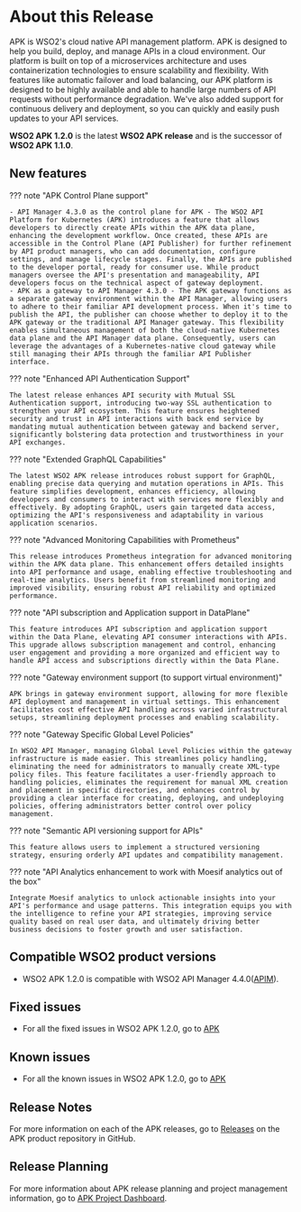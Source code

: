 # About this Release

APK is WSO2's cloud native API management platform. APK is designed to help you build, deploy, and manage APIs in a cloud environment. Our platform is built on top of a microservices architecture and uses containerization technologies to ensure scalability and flexibility. With features like automatic failover and load balancing, our APK platform is designed to be highly available and able to handle large numbers of API requests without performance degradation. We've also added support for continuous delivery and deployment, so you can quickly and easily push updates to your API services.

**WSO2 APK 1.2.0** is the latest **WSO2 APK release** and is the successor of **WSO2 APK 1.1.0**.

## New features

??? note "APK Control Plane support"

    - API Manager 4.3.0 as the control plane for APK - The WSO2 API Platform for Kubernetes (APK) introduces a feature that allows developers to directly create APIs within the APK data plane, enhancing the development workflow. Once created, these APIs are accessible in the Control Plane (API Publisher) for further refinement by API product managers, who can add documentation, configure settings, and manage lifecycle stages. Finally, the APIs are published to the developer portal, ready for consumer use. While product managers oversee the API's presentation and manageability, API developers focus on the technical aspect of gateway deployment.
    - APK as a gateway to API Manager 4.3.0 - The APK gateway functions as a separate gateway environment within the API Manager, allowing users to adhere to their familiar API development process. When it's time to publish the API, the publisher can choose whether to deploy it to the APK gateway or the traditional API Manager gateway. This flexibility enables simultaneous management of both the cloud-native Kubernetes data plane and the API Manager data plane. Consequently, users can leverage the advantages of a Kubernetes-native cloud gateway while still managing their APIs through the familiar API Publisher interface.

??? note "Enhanced API Authentication Support"

    The latest release enhances API security with Mutual SSL Authentication support, introducing two-way SSL authentication to strengthen your API ecosystem. This feature ensures heightened security and trust in API interactions with back end service by mandating mutual authentication between gateway and backend server, significantly bolstering data protection and trustworthiness in your API exchanges.

??? note "Extended GraphQL Capabilities"

    The latest WSO2 APK release introduces robust support for GraphQL, enabling precise data querying and mutation operations in APIs. This feature simplifies development, enhances efficiency, allowing developers and consumers to interact with services more flexibly and effectively. By adopting GraphQL, users gain targeted data access, optimizing the API's responsiveness and adaptability in various application scenarios.

??? note "Advanced Monitoring Capabilities with Prometheus"

    This release introduces Prometheus integration for advanced monitoring within the APK data plane. This enhancement offers detailed insights into API performance and usage, enabling effective troubleshooting and real-time analytics. Users benefit from streamlined monitoring and improved visibility, ensuring robust API reliability and optimized performance.

??? note "API subscription and Application support in DataPlane"

    This feature introduces API subscription and application support within the Data Plane, elevating API consumer interactions with APIs. This upgrade allows subscription management and control, enhancing user engagement and providing a more organized and efficient way to handle API access and subscriptions directly within the Data Plane.

??? note "Gateway environment support (to support virtual environment)"

    APK brings in gateway environment support, allowing for more flexible API deployment and management in virtual settings. This enhancement facilitates cost effective API handling across varied infrastructural setups, streamlining deployment processes and enabling scalability.

??? note "Gateway Specific Global Level Policies"

    In WSO2 API Manager, managing Global Level Policies within the gateway infrastructure is made easier. This streamlines policy handling, eliminating the need for administrators to manually create XML-type policy files. This feature facilitates a user-friendly approach to handling policies, eliminates the requirement for manual XML creation and placement in specific directories, and enhances control by providing a clear interface for creating, deploying, and undeploying policies, offering administrators better control over policy management.

??? note "Semantic API versioning support for APIs"

    This feature allows users to implement a structured versioning strategy, ensuring orderly API updates and compatibility management.

??? note "API Analytics enhancement to work with Moesif analytics out of the box"

    Integrate Moesif analytics to unlock actionable insights into your API's performance and usage patterns. This integration equips you with the intelligence to refine your API strategies, improving service quality based on real user data, and ultimately driving better business decisions to foster growth and user satisfaction.

## Compatible WSO2 product versions

- WSO2 APK 1.2.0 is compatible with WSO2 API Manager 4.4.0([APIM](https://apim.docs.wso2.com/en/latest/)).

## Fixed issues

- For all the fixed issues in WSO2 APK 1.2.0, go to [APK](https://github.com/wso2/apk/issues?q=is%3Aissue+is%3Aclosed+closed%3A2023-09-18..2024-04-10+)

## Known issues

- For all the known issues in WSO2 APK 1.2.0, go to [APK](https://github.com/wso2/apk/issues?q=is%3Aopen+is%3Aissue)

## Release Notes

For more information on each of the APK releases, go to [Releases](https://github.com/wso2/apk/releases) on the APK product repository in GitHub.

## Release Planning

For more information about APK release planning and project management information, go to [APK Project Dashboard](https://github.com/orgs/wso2/projects/80/).
